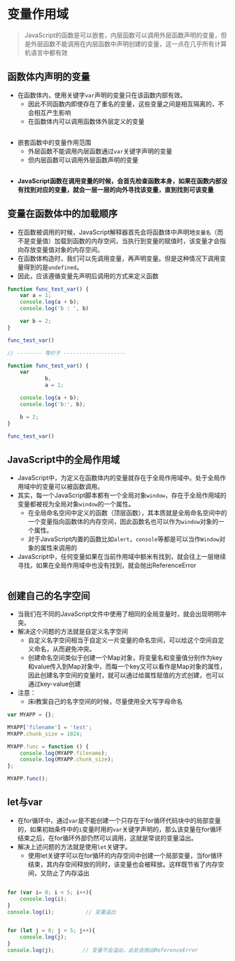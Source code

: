 # 变量作用域
> JavaScript的函数是可以嵌套，内层函数可以调用外层函数声明的变量，但是外层函数不能调用在内层函数中声明创建的变量，这一点在几乎所有计算机语言中都有效


## 函数体内声明的变量
- 在函数体内，使用关键字`var`声明的变量只在该函数内部有效。
	- 因此不同函数内即使存在了重名的变量，这些变量之间是相互隔离的，不会相互产生影响
	- 在函数体内可以调用函数体外层定义的变量

```javascript

``` 

- 嵌套函数中的变量作用范围
	- 外层函数不能调用内层函数通过`var`关键字声明的变量
	- 但内层函数可以调用外层函数声明的变量

```javascript

``` 

- **JavaScript函数在调用变量的时候，会首先检查函数本身，如果在函数内部没有找到对应的变量，就会一层一层的向外寻找该变量，直到找到可该变量**


## 变量在函数体中的加载顺序
- 在函数被调用的时候，JavaScript解释器首先会将函数体中声明地`变量名`（而不是变量值）加载到函数的内存空间，当执行到变量的赋值时，该变量才会指向存放变量值对象的内存空间。
- 在函数体构造时，我们可以先调用变量，再声明变量。但是这种情况下调用变量得到的是`undefined`。
- 因此，应该遵循变量先声明后调用的方式来定义函数

```javascript
function func_test_var() {
    var a = 1;
    console.log(a + b);
    console.log('b : ', b)

    var b = 2;
}

func_test_var()

// -------- 等价于 --------------------

function func_test_var() {
    var
            b,
            a = 1;

    console.log(a + b);
    console.log('b:', b);

    b = 2;
}

func_test_var()

```


## JavaScript中的全局作用域
- JavaScript中，为定义在函数体内的变量就存在于全局作用域中。处于全局作用域中的变量可以被函数调用。
- 其实，每一个JavaScript脚本都有一个全局对象`window`，存在于全局作用域的变量都被视为全局对象`window`的一个属性。	
	- 在全局命名空间中定义的函数（顶层函数），其本质就是全局命名空间中的一个变量指向函数体的内存空间，因此函数名也可以作为`window`对象的一个属性。
	- 对于JavaScript内置的函数比如`alert`，`console`等都是可以当作`Window`对象的属性来调用的
- JavaScript中，任何变量如果在当前作用域中额米有找到，就会往上一层继续寻找，如果在全局作用域中也没有找到，就会抛出ReferenceError

```javascript

``` 


## 创建自己的名字空间
- 当我们在不同的JavaScript文件中使用了相同的全局变量时，就会出现明明冲突。
- 解决这个问题的方法就是自定义名字空间
	- 自定义名字空间相当于自定义一片变量的命名空间，可以给这个空间自定义命名，从而避免冲突。
	- 创建命名空间类似于创建一个Map对象，将变量名和变量值分别作为key和value传入到Map对象中，而每一个key又可以看作是Map对象的属性，因此创建名字空间的变量时，就可以通过给属性赋值的方式创建，也可以通过key-value创建
- 注意：
	- 床i教案自己的名字空间的时候，尽量使用全大写字母命名


```javascript
var MYAPP = {};

MYAPP['filename'] = 'test';
MYAPP.chunk_size = 1024;

MYAPP.func = function () {
    console.log(MYAPP.filename);
    console.log(MYAPP.chunk_size);
};

MYAPP.func();
```

## let与var
- 在for循环中，通过`var`是不能创建一个只存在于for循环代码块中的局部变量的，如果初始条件中的`i`变量时用的`var`关键字声明的，那么该变量在for循环结束之后，在for循环外部仍然可以调用，这就是常说的变量溢出。
- 解决上述问题的方法就是使用`let`关键字。
	- 使用let关键字可以在for循环的内存空间中创建一个局部变量，当for循环结束，其内存空间释放的同时，该变量也会被释放。这样既节省了内存空间，又防止了内存溢出


```javascript

for (var i= 0; i < 5; i++){
    console.log(i);
}
console.log(i);          // 变量溢出


for (let j = 0; j < 5; j++){
    console.log(j);
}
console.log(j);         // 变量不会溢出，此处会抛出ReferenceError
    
```